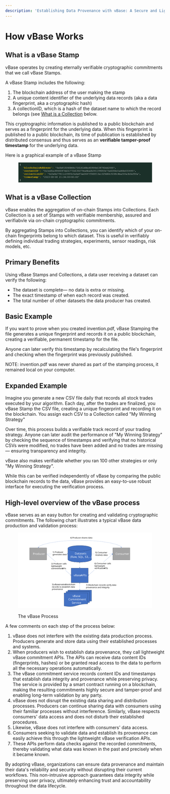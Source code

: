 ```yaml
---
description: 'Establishing Data Provenance with vBase: A Secure and Lightweight Approach'
---
```


# How vBase Works

## What is a vBase Stamp

vBase operates by creating eternally verifiable cryptographic commitments that we call vBase Stamps.&#x20;

A vBase Stamp includes the following:

1. The blockchain address of the user making the stamp
2. A unique content identifier of the underlying data records (aka a data fingerprint, aka a cryptographic hash)
3. A collectionID, which is a hash  of the dataset name to which the record belongs (see [What is a Collection](#collection) below.

This cryptrographic information is published to a public blockchain and serves as a fingerprint for the underlying data. When this fingerprint is published to a public blockchain, its time of publication is established by distributed consensus and thus serves as an **verifiable tamper-proof timestamp** for the underlying data. &#x20;

Here is a graphical example of a vBase Stamp&#x20;

<figure><img src="vBase Stamp 3.png" alt=""><figcaption></figcaption></figure>



## What is a vBase Collection <a href="#collection" id="collection"></a>

vBase enables the aggregation of on-chain Stamps into Collections. Each Collection is a set of Stamps with verifiable membership, assured and verifiabvle via on-chain cryptographic commitments.

By aggregating Stamps into Collections, you can identify which of your on-chain fingerprints belong to which dataset. This is useful in verifiably defining individual trading strategies, experiments, sensor readings, risk models, etc. 


## Primary Benefits

Using vBase Stamps and Collections, a data user receiving a dataset can verify the following: 

- The dataset is complete&mdash; no data is extra or missing. 
- The exact timestamp of when each record was created.
- The total number of other datasets the data producer has created. 



## Basic Example

If you want to prove when you created invention.pdf, vBase Stamping the file generates a unique fingerprint and records it on a public blockchain, creating a verifiable, permanent timestamp for the file.

Anyone can later verify this timestamp by recalculating the file's fingerprint and checking when the fingerprint was previously published. 

NOTE: invention.pdf was never shared as part of the stamping process, it remained local on your computer. 


## Expanded Example 

Imagine you generate a new CSV file daily that records all stock trades executed by your algorithm. Each day, after the trades are finalized, you vBase Stamp the CSV file, creating a unique fingerprint and recording it on the blockchain. You assign each CSV to a Collection called "My Winning Strategy"

Over time, this process builds a verifiable track record of your trading strategy. Anyone can later audit the performance of "My Winning Strategy" by checking the sequence of timestamps and verifying that no historical CSVs were modified, no trades have been added and no trades are missing&mdash; ensuring transparency and integrity. 

vBase also makes verifiable whether you ran 100 other strategies or only "My Winning Strategy". 

While this can be verified independently of vBase by comparing the public blockchain records to the data, vBase provides an easy-to-use robust interface for executing the verification process. 


## High-level overview of the vBase process

vBase serves as an easy button for creating and validating cryptographic commitments. The following chart illustrates a typical vBase data production and validation process:

<figure><img src="vBase_ProcessSummary_NonTech.svg" alt=""><figcaption><p>The vBase Process</p></figcaption></figure>



A few comments on each step of the process below:&#x20;

1. vBase does not interfere with the existing data production process. Producers generate and store data using their established processes and systems.
2. When producers wish to establish data provenance, they call lightweight vBase commitment APIs. The APIs can receive data content IDs (fingerprints, hashes) or be granted read access to the data to perform all the necessary operations automatically.
3. The vBase commitment service records content IDs and timestamps that establish data integrity and provenance while preserving privacy. The service is provided by a smart contract running on a blockchain, making the resulting commitments highly secure and tamper-proof and enabling long-term validation by any party.
4. vBase does not disrupt the existing data sharing and distribution processes. Producers can continue sharing data with consumers using their familiar processes without interference. Similarly, vBase respects consumers' data access and does not disturb their established procedures.
5. Likewise, vBase does not interfere with consumers' data access.
6. Consumers seeking to validate data and establish its provenance can easily achieve this through the lightweight vBase verification APIs.
7. These APIs perform data checks against the recorded commitments, thereby validating what data was known in the past and precisely when it became known.

By adopting vBase, organizations can ensure data provenance and maintain their data's reliability and security without disrupting their current workflows. This non-intrusive approach guarantees data integrity while preserving user privacy, ultimately enhancing trust and accountability throughout the data lifecycle.
